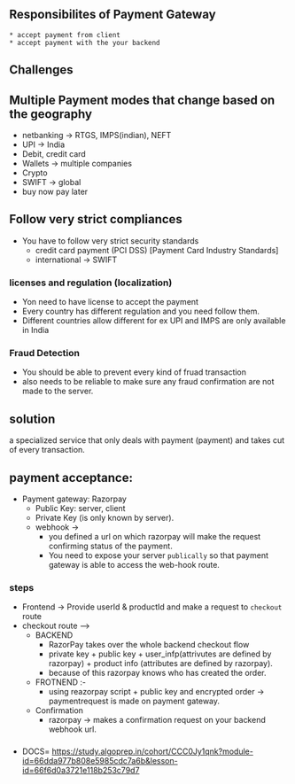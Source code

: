 ## Responsibilites of Payment Gateway
    * accept payment from client
    * accept payment with the your backend

## Challenges


## Multiple Payment modes that change based on the geography

* netbanking -> RTGS, IMPS(indian), NEFT
* UPI -> India
* Debit, credit card
* Wallets -> multiple companies
* Crypto
* SWIFT -> global
* buy now pay later

## Follow very strict compliances
* You have to follow very strict security standards
    * credit card payment (PCI DSS)
     [Payment Card Industry Standards]
    * international -> SWIFT

### licenses and regulation (localization)
* Yon need to have license to accept the payment
* Every country has different regulation and you need follow them.
* Different countries allow different for ex UPI and IMPS are only available in India

### Fraud Detection
* You should be able to prevent every kind of fruad transaction
* also needs to be reliable to make sure any fraud confirmation are not made to the server.


## solution
a specialized service that only deals with payment (payment) and takes cut of every transaction.

## payment acceptance:
* Payment gateway: Razorpay
    * Public Key: server, client
    * Private Key (is only known by server).
    * webhook -> 
        * you defined a url on which razorpay will make the request confirming status of the payment.
        * You need to expose your server `publically` so that payment gateway is able to access the web-hook route.



### steps
* Frontend -> Provide userId & productId and make a request to `checkout` route
* checkout route -->
    * BACKEND
        * RazorPay takes over the whole backend checkout flow
        * private key + public key + user_infp(attrivutes are defined by razorpay) + product info (attributes are defined by razorpay).
        * because of this razorpay knows who has created the order.
    * FROTNEND :- 
        * using reazorpay script + public key and encrypted order -> paymentrequest is made on payment gateway.
    * Confirmation 
        * razorpay -> makes a confirmation request on your backend webhook url.



###
* DOCS= https://study.algoprep.in/cohort/CCC0Jy1qnk?module-id=66dda977b808e5985cdc7a6b&lesson-id=66f6d0a3721e118b253c79d7